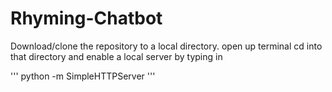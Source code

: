# Rhyming-Chatbot

Download/clone the repository to a local directory.
open up terminal cd into that directory and enable a local server by typing in

'''
python -m SimpleHTTPServer
'''
